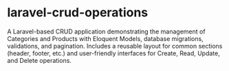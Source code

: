 # laravel-crud-operations
A Laravel-based CRUD application demonstrating the management of Categories and Products with Eloquent Models, database migrations, validations, and pagination. Includes a reusable layout for common sections (header, footer, etc.) and user-friendly interfaces for Create, Read, Update, and Delete operations.
